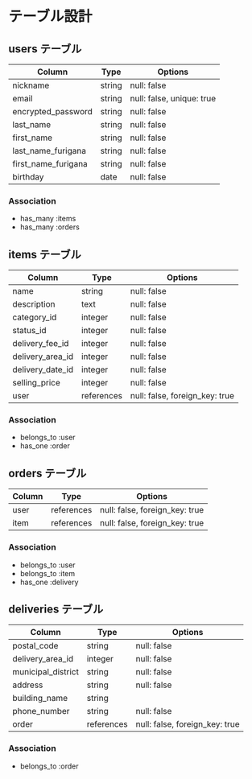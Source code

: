 # テーブル設計

## users テーブル

| Column               | Type    | Options                   |
| -------------------- | ------- | ------------------------- |
| nickname             | string  | null: false               |
| email                | string  | null: false, unique: true |
| encrypted_password   | string  | null: false               | 
| last_name            | string  | null: false               |
| first_name           | string  | null: false               |
| last_name_furigana   | string  | null: false               |
| first_name_furigana  | string  | null: false               |
| birthday             | date    | null: false               |


### Association

- has_many :items
- has_many :orders

## items テーブル

| Column           | Type          | Options                        |
| ---------------  | --------------| -------------------------------|
| name             | string        | null: false                    |
| description      | text          | null: false                    |#説明
| category_id      | integer       | null: false                    |
| status_id        | integer       | null: false                    |#状態
| delivery_fee_id  | integer       | null: false                    |#配送料の負担額
| delivery_area_id | integer       | null: false                    |#配送元地域(都道府県)
| delivery_date_id | integer       | null: false                    |#配送日数
| selling_price    | integer       | null: false                    |#販売価格
| user             | references    | null: false, foreign_key: true |

### Association

- belongs_to :user
- has_one :order

## orders テーブル

| Column             | Type       | Options                        |
| ------------------ | ---------- | ------------------------------ | 
| user               | references | null: false, foreign_key: true |
| item               | references | null: false, foreign_key: true |

### Association

- belongs_to :user
- belongs_to :item
- has_one :delivery

## deliveries テーブル

| Column             | Type       | Options                        |
| ------------------ | ---------- | ------------------------------ | 
| postal_code        | string     | null: false                    |#郵便番号
| delivery_area_id   | integer    | null: false                    |#都道府県(配送元地域)
| municipal_district | string     | null: false                    |#市町村区
| address            | string     | null: false                    |#番地
| building_name      | string     |                                |
| phone_number       | string     | null: false                    |
| order              | references | null: false, foreign_key: true |


### Association

- belongs_to :order
